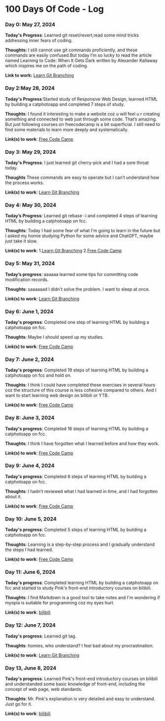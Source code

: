  # 100 Days Of Code - Log

### Day 0: May 27, 2024


**Today's Progress**: Learned git reset/revert,read some mind tricks addressing inner fears of coding.

**Thoughts:** I still cannot use git commands proficiently, and these commands are easily confused.But today I’m so lucky to read the article named Learning to Code: When It Gets Dark written by Alexander Kallaway which inspires me on the path of coding.

**Link to work:** [Learn Git Branching](https://learngitbranching.js.org/)

### Day 2:May 28, 2024


**Today's Progress**:Started study of Responsive Web Design, learned HTML by building a catphotoapp and completed 7 steps of study.

**Thoughts**: I found it interesting to make a website coz u will feel u r creating something and connected to web just through some code. That’s amazing. But just following courses on freecodecamp is a bit superficial. I still need to find some materials to learn more deeply and systematically. 

**Link(s) to work**: [Free Code Camp](http://www.freecodecamo.org)


### Day 3: May 29, 2024


**Today's Progress**: I just learned git cherry-pick and I had a sore throat today.

**Thoughts** These commands are easy to operate but I can’t understand how the process works.

**Link(s) to work**: [Learn Git Branching](https://learngitbranching.js.org/)

### Day 4: May 30, 2024


**Today’s Progress**: Learned git rebase -i and completed 4 steps of learning HTML by building a catphotoapp on fcc.

**Thoughts**: Today I had some fear of what I'm going to learn in the future but I asked my homie studying Python for some advice and ChatGPT, maybe just take it slow. 

**Link(s) to work**:
1.[Learn Git Branching](https://learngitbranching.js.org/)
2.[Free Code Camp](http://www.freecodecamo.org)

### Day 5: May 31, 2024


**Today’s progress**: aaaaaa learned some tips for committing code modification records.

**Thoughts**: saaaaaad I didn't solve the problem. I want to sleep at once.

**Link(s) to work**: [Learn Git Branching](https://learngitbranching.js.org/)

### Day 6: June 1, 2024


**Today's progress**: Completed one step of learning HTML by building a catphotoapp on fcc.

**Thoughts**: Maybe I should speed up my studies.

**Link(s) to work**: [Free Code Camp](http://www.freecodecamo.org)

### Day 7: June 2, 2024


**Today's progress**: Completed 19 steps of learning HTML by building a catphotoapp on fcc and hold on.

**Thoughts**: I think I could have completed these exercises in several hours coz the structure of this course is less cohesive compared to others. And I want to start learning web design on bilibili or YTB.

**Link(s) to work**: [Free Code Camp](http://www.freecodecamo.org)

### Day 8: June 3, 2024


**Today's progress**: Completed 16 steps of learning HTML by building a catphotoapp on fcc.

**Thoughts**: I think I have forgotten what I learned before and how they work.

**Link(s) to work**: [Free Code Camp](http://www.freecodecamo.org)

### Day 9: June 4, 2024


**Today's progress**: Completed 6 steps of learning HTML by building a catphotoapp on fcc.

**Thoughts**: I hadn't reviewed what I had learned in time, and I had forgotten about it.

**Link(s) to work**: [Free Code Camp](http://www.freecodecamo.org)

### Day 10: June 5, 2024


**Today's progress**: Completed 5 steps of learning HTML by building a catphotoapp on fcc.

**Thoughts**: Learning is a step-by-step process and I gradually understand the steps I had learned.

**Link(s) to work**: [Free Code Camp](http://www.freecodecamo.org)

### Day 11: June 6, 2024


**Today's progress**: Completed learning HTML by building a catphotoapp on fcc and started to study Pink's front-end introductory courses on bilibili.

**Thoughts**: I find Markdown is a good tool to take notes and I'm wondering if myopia is suitable for programming coz my eyes hurt.

**Link(s) to work**: [bilibili](https://www.bilibili.com/video/BV14J4114768/?spm_id_from=333.999.0.0)

### Day 12: June 7, 2024


**Today's progress**: Learned git tag.

**Thoughts**: homies, who understand? I feel bad about my procrastination.

**Link(s) to work**: [Learn Git Branching](https://learngitbranching.js.org/)

### Day 13, June 8, 2024


**Today's progress**: Learned Pink's front-end introductory courses on bilibili and understanded some basic knowledge of front-end, including the concept of web page, web standards.

**Thoughts**: Mr. Pink's explanation is very detailed and easy to understand. Just go for it.

**Link(s) to work**: [bilibili](https://www.bilibili.com/video/BV14J4114768/?spm_id_from=333.999.0.0)
